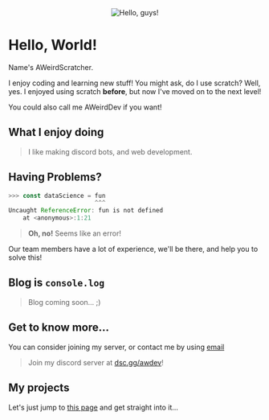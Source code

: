 <div align="center">
  <img src="https://cdn.discordapp.com/attachments/858984158620286998/957613720429809794/aws.png" alt="Hello, guys!"/>
</div>

# Hello, World!
Name's AWeirdScratcher.

I enjoy coding and learning new stuff! You might ask, do I use scratch? Well, yes. I enjoyed using scratch **before**, but now I've moved on to the next level!

You could also call me AWeirdDev if you want!

## What I enjoy doing
> I like making discord bots, and web development.

## Having Problems?
```js
>>> const dataScience = fun
                        ^^^
Uncaught ReferenceError: fun is not defined
    at <anonymous>:1:21
```
> **Oh, no!** Seems like an error!

Our team members have a lot of experience, we'll be there, and help you to solve this!

## Blog is `console.log`
> Blog coming soon... ;)

## Get to know more...
You can consider joining my server, or contact me by using [email](mailto:aweirdscratcher@gmail.com)
> Join my discord server at [dsc.gg/awdev](https://dsc.gg/awdev)!

## My projects
Let's just jump to [this page](https://github.com/AWeirdScratcher?tab=repositories) and get straight into it...
